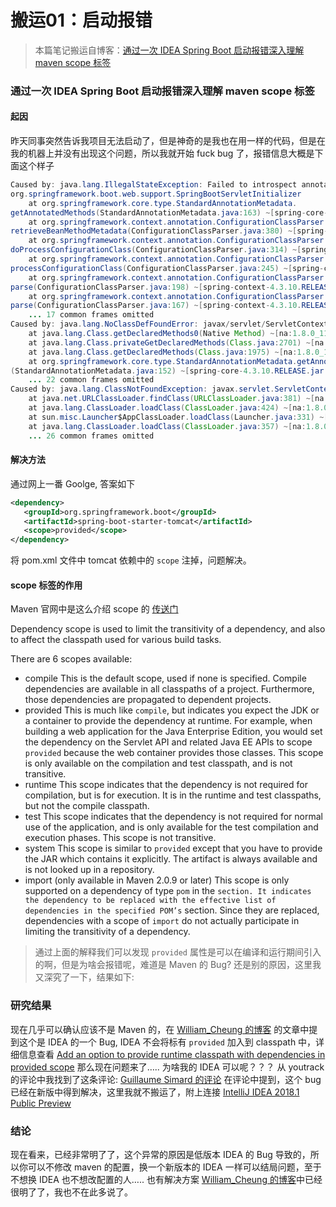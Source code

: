 # 搬运01：启动报错

> 本篇笔记搬运自博客：[通过一次 IDEA Spring Boot 启动报错深入理解 maven scope 标签](https://waver.me/2018/08/18/idea-maven-bug-fix/)

### 通过一次 IDEA Spring Boot 启动报错深入理解 maven scope 标签

#### 起因

昨天同事突然告诉我项目无法启动了，但是神奇的是我也在用一样的代码，但是在我的机器上并没有出现这个问题，所以我就开始 fuck bug 了，报错信息大概是下面这个样子

````java
Caused by: java.lang.IllegalStateException: Failed to introspect annotated methods on class 
org.springframework.boot.web.support.SpringBootServletInitializer
	at org.springframework.core.type.StandardAnnotationMetadata.
getAnnotatedMethods(StandardAnnotationMetadata.java:163) ~[spring-core-4.3.10.RELEASE.jar:4.3.10.RELEASE]
	at org.springframework.context.annotation.ConfigurationClassParser.
retrieveBeanMethodMetadata(ConfigurationClassParser.java:380) ~[spring-context-4.3.10.RELEASE.jar:4.3.10.RELEASE]
	at org.springframework.context.annotation.ConfigurationClassParser.
doProcessConfigurationClass(ConfigurationClassParser.java:314) ~[spring-context-4.3.10.RELEASE.jar:4.3.10.RELEASE]
	at org.springframework.context.annotation.ConfigurationClassParser.
processConfigurationClass(ConfigurationClassParser.java:245) ~[spring-context-4.3.10.RELEASE.jar:4.3.10.RELEASE]
	at org.springframework.context.annotation.ConfigurationClassParser.
parse(ConfigurationClassParser.java:198) ~[spring-context-4.3.10.RELEASE.jar:4.3.10.RELEASE]
	at org.springframework.context.annotation.ConfigurationClassParser.
parse(ConfigurationClassParser.java:167) ~[spring-context-4.3.10.RELEASE.jar:4.3.10.RELEASE]
	... 17 common frames omitted
Caused by: java.lang.NoClassDefFoundError: javax/servlet/ServletContext
	at java.lang.Class.getDeclaredMethods0(Native Method) ~[na:1.8.0_111]
	at java.lang.Class.privateGetDeclaredMethods(Class.java:2701) ~[na:1.8.0_111]
	at java.lang.Class.getDeclaredMethods(Class.java:1975) ~[na:1.8.0_111]
	at org.springframework.core.type.StandardAnnotationMetadata.getAnnotatedMethods
(StandardAnnotationMetadata.java:152) ~[spring-core-4.3.10.RELEASE.jar:4.3.10.RELEASE]
	... 22 common frames omitted
Caused by: java.lang.ClassNotFoundException: javax.servlet.ServletContext
	at java.net.URLClassLoader.findClass(URLClassLoader.java:381) ~[na:1.8.0_111]
	at java.lang.ClassLoader.loadClass(ClassLoader.java:424) ~[na:1.8.0_111]
	at sun.misc.Launcher$AppClassLoader.loadClass(Launcher.java:331) ~[na:1.8.0_111]
	at java.lang.ClassLoader.loadClass(ClassLoader.java:357) ~[na:1.8.0_111]
	... 26 common frames omitted
````

#### 解决方法

通过网上一番 Goolge, 答案如下

````xml
<dependency>
   <groupId>org.springframework.boot</groupId>
   <artifactId>spring-boot-starter-tomcat</artifactId>
   <scope>provided</scope>
</dependency>
````

将 pom.xml 文件中 tomcat 依赖中的 `scope` 注掉，问题解决。

#### scope 标签的作用

Maven 官网中是这么介绍 scope 的 [传送门](https://maven.apache.org/guides/introduction/introduction-to-dependency-mechanism.html)

Dependency scope is used to limit the transitivity of a dependency, and also to affect the classpath used for various build tasks.

There are 6 scopes available:

- compile
  This is the default scope, used if none is specified. Compile dependencies are available in all classpaths of a project. Furthermore, those dependencies are propagated to dependent projects.
- provided
  This is much like `compile`, but indicates you expect the JDK or a container to provide the dependency at runtime. For example, when building a web application for the Java Enterprise Edition, you would set the dependency on the Servlet API and related Java EE APIs to scope `provided` because the web container provides those classes. This scope is only available on the compilation and test classpath, and is not transitive.
- runtime
  This scope indicates that the dependency is not required for compilation, but is for execution. It is in the runtime and test classpaths, but not the compile classpath.
- test
  This scope indicates that the dependency is not required for normal use of the application, and is only available for the test compilation and execution phases. This scope is not transitive.
- system
  This scope is similar to `provided` except that you have to provide the JAR which contains it explicitly. The artifact is always available and is not looked up in a repository.
- import (only available in Maven 2.0.9 or later)
  This scope is only supported on a dependency of type `pom` in the `` section. It indicates the dependency to be replaced with the effective list of dependencies in the specified POM’s `` section. Since they are replaced, dependencies with a scope of `import` do not actually participate in limiting the transitivity of a dependency.

> 通过上面的解释我们可以发现 `provided` 属性是可以在编译和运行期间引入的啊，但是为啥会报错呢，难道是 Maven 的 Bug? 还是别的原因，这里我又深究了一下，结果如下:

### 研究结果

现在几乎可以确认应该不是 Maven 的，在 [William_Cheung 的博客](https://blog.csdn.net/qq496013218/article/details/76241027) 的文章中提到这个是 IDEA 的一个 Bug, IDEA 不会将标有 `provided` 加入到 classpath 中，详细信息查看 [Add an option to provide runtime classpath with dependencies in provided scope](https://youtrack.jetbrains.com/issue/IDEA-107048)
那么现在问题来了….. 为啥我的 IDEA 可以呢？？？
从 youtrack 的评论中我找到了这条评论:
[Guillaume Simard 的评论](https://youtrack.jetbrains.com/issue/IDEA-107048#focus=streamItem-27-2726337-0-0)
在评论中提到，这个 bug 已经在新版中得到解决，这里我就不搬运了，附上连接 [IntelliJ IDEA 2018.1 Public Preview](https://blog.jetbrains.com/idea/2018/02/intellij-idea-2018-1-public-preview/)

### 结论

现在看来，已经非常明了了，这个异常的原因是低版本 IDEA 的 Bug 导致的，所以你可以不修改 maven 的配置，换一个新版本的 IDEA 一样可以结局问题，至于不想换 IDEA 也不想改配置的人….. 也有解决方案 [William_Cheung 的博客](https://blog.csdn.net/qq496013218/article/details/76241027)中已经很明了了，我也不在此多说了。